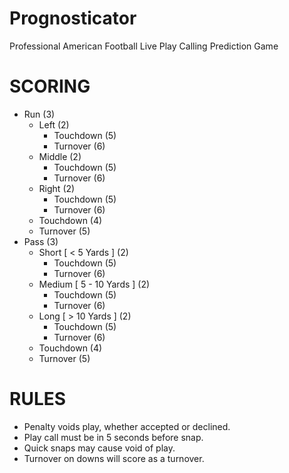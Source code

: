 # Prognosticator
Professional American Football Live Play Calling Prediction Game

# SCORING
- Run (3)
  - Left (2)
    - Touchdown (5)
    - Turnover (6)
  - Middle (2)
    - Touchdown (5)
    - Turnover (6)
  - Right (2)
    - Touchdown (5)
    - Turnover (6)
  - Touchdown (4)
  - Turnover (5)
- Pass (3)
  - Short [ < 5 Yards ] (2)
    - Touchdown (5)
    - Turnover (6)
  - Medium [ 5 - 10 Yards ] (2)
    - Touchdown (5)
    - Turnover (6)
  - Long [ > 10 Yards ] (2)
    - Touchdown (5)
    - Turnover (6)
  - Touchdown (4)
  - Turnover (5)

# RULES
- Penalty voids play, whether accepted or declined.
- Play call must be in 5 seconds before snap.
- Quick snaps may cause void of play.
- Turnover on downs will score as a turnover.